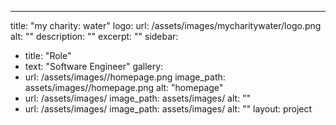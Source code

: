 ---
title: "my charity: water"
logo:
  url: /assets/images/mycharitywater/logo.png
  alt: ""
description: ""
excerpt: ""
sidebar:
  - title: "Role"
  - text: "Software Engineer"
gallery:
  - url: /assets/images//homepage.png
    image_path: assets/images//homepage.png
    alt: "homepage"
  - url: /assets/images/
    image_path: assets/images/
    alt: ""
  - url: /assets/images/
    image_path: assets/images/
    alt: ""
layout: project

